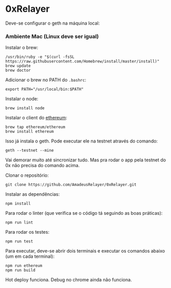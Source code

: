 # 0xRelayer

Deve-se configurar o geth na máquina local:

### Ambiente Mac (Linux deve ser igual)

Instalar o brew:

```
/usr/bin/ruby -e "$(curl -fsSL https://raw.githubusercontent.com/Homebrew/install/master/install)"
brew update
brew doctor
```

Adicionar o brew no PATH do `.bashrc`:

```
export PATH="/usr/local/bin:$PATH"
```

Instalar o node:

```
brew install node
```

Instalar o client do [ethereum](https://github.com/ethereum/go-ethereum/wiki/Building-Ethereum):

```
brew tap ethereum/ethereum
brew install ethereum
```

Isso já instala o geth. Pode executar ele na testnet através do comando:

```
geth --testnet --mine
```

Vai demorar muito até sincronizar tudo. Mas pra rodar o app pela testnet do 0x não precisa do comando acima.

Clonar o repositório:

```
git clone https://github.com/AmadeusRelayer/0xRelayer.git
```

Instalar as dependências:

```
npm install
```

Para rodar o linter (que verifica se o código tá seguindo as boas práticas):

```
npm run lint
```

Para rodar os testes:

```
npm run test
```

Para executar, deve-se abrir dois terminais e executar os comandos abaixo (um em cada terminal):

```
npm run ethereum
npm run build
````

Hot deploy funciona. Debug no chrome ainda não funciona.
